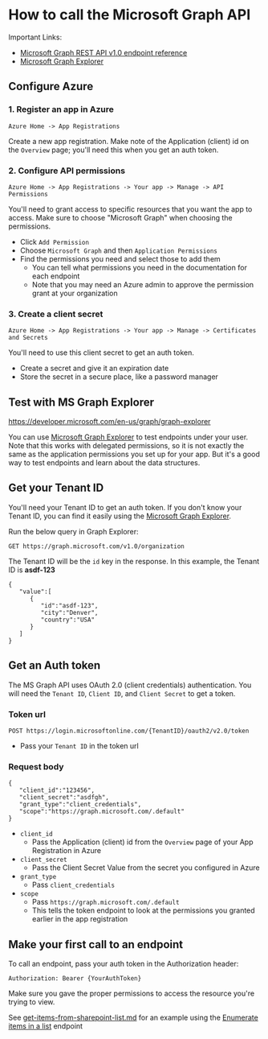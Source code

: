 # How to call the Microsoft Graph API

Important Links:
- [Microsoft Graph REST API v1.0 endpoint reference](https://learn.microsoft.com/en-us/graph/api/overview?view=graph-rest-1.0)
- [Microsoft Graph Explorer](https://developer.microsoft.com/en-us/graph/graph-explorer)

## Configure Azure
### 1. Register an app in Azure
```
Azure Home -> App Registrations
```
Create a new app registration. Make note of the Application (client) id on the ```Overview``` page; you'll need this when you get an auth token.
### 2. Configure API permissions<br>
```
Azure Home -> App Registrations -> Your app -> Manage -> API Permissions
```
You'll need to grant access to specific resources that you want the app to access. Make sure to choose "Microsoft Graph" when choosing the permissions.
- Click ```Add Permission```
- Choose ```Microsoft Graph``` and then ```Application Permissions```
- Find the permissions you need and select those to add them
  - You can tell what permissions you need in the documentation for each endpoint
  - Note that you may need an Azure admin to approve the permission grant at your organization
### 3. Create a client secret
```
Azure Home -> App Registrations -> Your app -> Manage -> Certificates and Secrets
```
You'll need to use this client secret to get an auth token.
- Create a secret and give it an expiration date
- Store the secret in a secure place, like a password manager
## Test with MS Graph Explorer
https://developer.microsoft.com/en-us/graph/graph-explorer

You can use [Microsoft Graph Explorer](https://developer.microsoft.com/en-us/graph/graph-explorer) to test endpoints under your user.
Note that this works with delegated permissions, so it is not exactly the same as the application permissions you set up for your app. But it's a good way to test endpoints and learn about the data structures.

## Get your Tenant ID
You'll need your Tenant ID to get an auth token. If you don't know your Tenant ID, you can find it easily using the [Microsoft Graph Explorer](https://developer.microsoft.com/en-us/graph/graph-explorer).

Run the below query in Graph Explorer:
```
GET https://graph.microsoft.com/v1.0/organization
```
The Tenant ID will be the ```id``` key in the response. In this example, the Tenant ID is **asdf-123**
```
{
   "value":[
      {
         "id":"asdf-123",
         "city":"Denver",
         "country":"USA"
      }
   ]
}
```
## Get an Auth token
The MS Graph API uses OAuth 2.0 (client credentials) authentication. You will need the ```Tenant ID```, ```Client ID```, and ```Client Secret``` to get a token.
### Token url
```
POST https://login.microsoftonline.com/{TenantID}/oauth2/v2.0/token
```
- Pass your ```Tenant ID``` in the token url
### Request body
```
{
   "client_id":"123456",
   "client_secret":"asdfgh",
   "grant_type":"client_credentials",
   "scope":"https://graph.microsoft.com/.default"
}
```
- ```client_id```
  - Pass the Application (client) id from the ```Overview``` page of your App Registration in Azure
- ```client_secret```
  - Pass the Client Secret Value from the secret you configured in Azure
- ```grant_type```
  - Pass ```client_credentials```
- ```scope```
  - Pass ```https://graph.microsoft.com/.default```
  - This tells the token endpoint to look at the permissions you granted earlier in the app registration

## Make your first call to an endpoint
To call an endpoint, pass your auth token in the Authorization header:
```
Authorization: Bearer {YourAuthToken}
```
Make sure you gave the proper permissions to access the resource you're trying to view.

See [get-items-from-sharepoint-list.md](get-items-from-sharepoint-list.md) for an example using the [Enumerate items in a list](https://learn.microsoft.com/en-us/graph/api/listitem-list?view=graph-rest-1.0&tabs=http) endpoint
